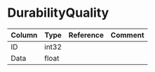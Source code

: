 # DurabilityQuality

| Column | Type | Reference | Comment |
|--------|------|-----------|---------|
|ID|int32|||
|Data|float|||
